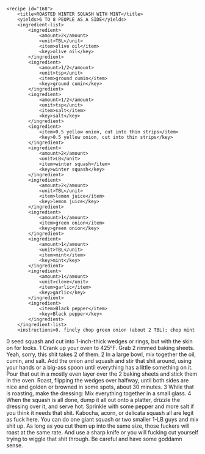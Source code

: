 <?xml version="1.0" encoding="UTF-8"?>
<!DOCTYPE gourmetDoc>
<gourmetDoc>

	<recipe id="168">
		<title>ROASTED WINTER SQUASH WITH MINT</title>
		<yields>6 TO 8 PEOPLE AS A SIDE</yields>
		<ingredient-list>
			<ingredient>
				<amount>2</amount>
				<unit>TBL</unit>
				<item>olive oil</item>
				<key>olive oil</key>
			</ingredient>
			<ingredient>
				<amount>1/2</amount>
				<unit>tsp</unit>
				<item>ground cumin</item>
				<key>ground cumin</key>
			</ingredient>
			<ingredient>
				<amount>1/2</amount>
				<unit>tsp</unit>
				<item>salt</item>
				<key>salt</key>
			</ingredient>
			<ingredient>
				<item>0.5 yellow onion, cut into thin strips</item>
				<key>0.5 yellow onion, cut into thin strips</key>
			</ingredient>
			<ingredient>
				<amount>2</amount>
				<unit>LB</unit>
				<item>winter squash</item>
				<key>winter squash</key>
			</ingredient>
			<ingredient>
				<amount>2</amount>
				<unit>TBL</unit>
				<item>lemon juice</item>
				<key>lemon juice</key>
			</ingredient>
			<ingredient>
				<amount>1</amount>
				<item>green onion</item>
				<key>green onion</key>
			</ingredient>
			<ingredient>
				<amount>1</amount>
				<unit>TBL</unit>
				<item>mint</item>
				<key>mint</key>
			</ingredient>
			<ingredient>
				<amount>1</amount>
				<unit>clove</unit>
				<item>garlic</item>
				<key>garlic</key>
			</ingredient>
			<ingredient>
				<item>Black pepper</item>
				<key>Black pepper</key>
			</ingredient>
		</ingredient-list>
		<instructions>0. finely chop green onion (about 2 TBL); chop mint
0 seed squash and cut into 1-inch-thick wedges or rings, but with the skin on for looks.
1 Crank up your oven to 425°F. Grab 2 rimmed baking sheets. Yeah, sorry, this shit takes 2 of them.
2 In a large bowl, mix together the oil, cumin, and salt. Add the onion and squash and stir that shit around, using your hands or a big-ass spoon until everything has a little something on it. Pour that out in a mostly even layer over the 2 baking sheets and stick them in the oven. Roast, flipping the wedges over halfway, until both sides are nice and golden or browned in some spots, about 30 minutes.
3 While that is roasting, make the dressing: Mix everything together in a small glass.
4 When the squash is all done, dump it all out onto a platter, drizzle the dressing over it, and serve hot. Sprinkle with some pepper and more salt if you think it needs that shit.</instructions>
		<modifications>Kabocha, acorn, or delicata squash all are legit as fuck here. You can do one giant squash or two smaller 1-LB guys and mix shit up. As long as you cut them up into the same size, those fuckers will roast at the same rate. And use a sharp knife or you will fucking cut yourself trying to wiggle that shit through. Be careful and have some goddamn sense.</modifications>
	</recipe>

</gourmetDoc>